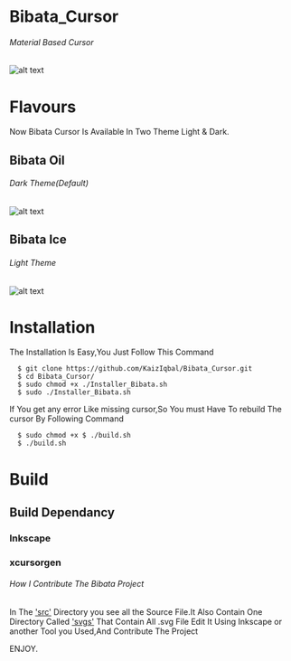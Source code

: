 # Bibata_Cursor
###### Material Based Cursor
![alt text](https://github.com/KaizIqbal/Bibata_Cursor/blob/master/image/wall.png)
# Flavours
Now Bibata Cursor Is Available In Two Theme Light & Dark.

## Bibata Oil
###### Dark Theme(Default)
 ![alt text](https://github.com/KaizIqbal/Bibata_Cursor/blob/master/image/Bibata_Oil_all.png)
 ## Bibata Ice
 ###### Light Theme
  ![alt text](https://github.com/KaizIqbal/Bibata_Cursor/blob/master/image/Bibata_ice_all.png)
# Installation
The Installation Is Easy,You Just Follow This Command

      $ git clone https://github.com/KaizIqbal/Bibata_Cursor.git
      $ cd Bibata_Cursor/
      $ sudo chmod +x ./Installer_Bibata.sh
      $ sudo ./Installer_Bibata.sh  
If You get any error Like missing cursor,So You must Have To rebuild The cursor By Following Command

      $ sudo chmod +x $ ./build.sh
      $ ./build.sh

# Build
## Build Dependancy
### Inkscape
### xcursorgen

###### How I Contribute The Bibata Project
In The ['src'](https://github.com/KaizIqbal/Bibata_Cursor/tree/master/src) Directory you see all the Source File.It Also Contain One Directory Called ['svgs'](https://github.com/KaizIqbal/Bibata_Cursor/tree/master/src/Bibata/svgs) That Contain All .svg File Edit It Using Inkscape or another Tool you Used,And Contribute The Project


ENJOY.
